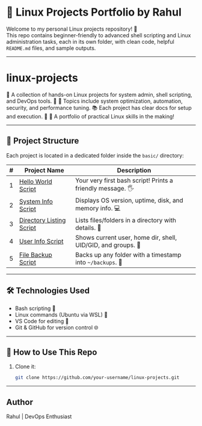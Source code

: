 # 🐧 Linux Projects Portfolio by Rahul

Welcome to my personal Linux projects repository! 🚀  
This repo contains beginner-friendly to advanced shell scripting and Linux administration tasks, each in its own folder, with clean code, helpful `README.md` files, and sample outputs.

---

# linux-projects
📂 A collection of hands-on Linux projects for system admin, shell scripting, and DevOps tools. 
🐧 🔧 Topics include system optimization, automation, security, and performance tuning. 
📚 Each project has clear docs for setup and execution. 
🚀 💼 A portfolio of practical Linux skills in the making!

---

## 📁 Project Structure

Each project is located in a dedicated folder inside the `basic/` directory:

| # | Project Name                | Description                                               |
|---|-----------------------------|-----------------------------------------------------------|
| 1 | [Hello World Script](basic/hello-world-script)           | Your very first bash script! Prints a friendly message. 🖐️ |
| 2 | [System Info Script](basic/system-info-script)           | Displays OS version, uptime, disk, and memory info. 💻   |
| 3 | [Directory Listing Script](basic/directory-listing-script) | Lists files/folders in a directory with details. 📂       |
| 4 | [User Info Script](basic/user-info-script)               | Shows current user, home dir, shell, UID/GID, and groups. 👤 |
| 5 | [File Backup Script](basic/file-backup-script)           | Backs up any folder with a timestamp into `~/backups`. 🔄 |

---

## 🛠️ Technologies Used

- Bash scripting 🐚
- Linux commands (Ubuntu via WSL) 🐧
- VS Code for editing 🧠
- Git & GitHub for version control 🌐

---

## 📌 How to Use This Repo

1. Clone it:
   ```bash
   git clone https://github.com/your-username/linux-projects.git


---

## Author

Rahul | DevOps Enthusiast

